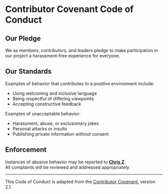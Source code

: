 # Contributor Covenant Code of Conduct

## Our Pledge

We as members, contributors, and leaders pledge to make participation in our project a harassment-free experience for everyone.

## Our Standards

Examples of behavior that contributes to a positive environment include:

- Using welcoming and inclusive language
- Being respectful of differing viewpoints
- Accepting constructive feedback

Examples of unacceptable behavior:

- Harassment, abuse, or exclusionary jokes
- Personal attacks or insults
- Publishing private information without consent

## Enforcement

Instances of abusive behavior may be reported to **[Chris Z](mailto:chris.z@aol.com)**.  
All complaints will be reviewed and addressed appropriately.

---

This Code of Conduct is adapted from the [Contributor Covenant](https://www.contributor-covenant.org/), version 2.1.
